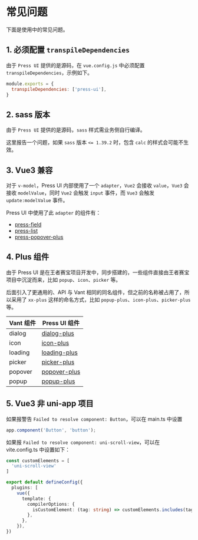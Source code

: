 # 常见问题

下面是使用中的常见问题。

## 1. 必须配置 `transpileDependencies`

由于 `Press UI` 提供的是源码，在 `vue.config.js` 中必须配置 `transpileDependencies`，示例如下。

```js
module.exports = {
  transpileDependencies: ['press-ui'],
}
```

## 2. sass 版本

由于 `Press UI` 提供的是源码，`sass` 样式需业务侧自行编译。

这里报告一个问题，如果 `sass` 版本 `<= 1.39.2` 时，包含 `calc` 的样式会可能不生效。


## 3. Vue3 兼容

对于 `v-model`，Press UI 内部使用了一个 `adapter`，`Vue2` 会接收 `value`，`Vue3` 会接收 `modelValue`，同时 `Vue2` 会触发 `input` 事件，而 `Vue3` 会触发 `update:modelValue` 事件。

Press UI 中使用了此 `adapter` 的组件有：

- [press-field](./components/press/press-field.html)
- [press-list](./components/press/press-list.html)
- [press-popover-plus](./components/press/press-popover-plus.html)

## 4. Plus 组件

由于 Press UI 是在王者赛宝项目开发中，同步搭建的，一些组件直接由王者赛宝项目中沉淀而来，比如 `popup`、`icon`、`picker` 等。

后面引入了更通用的、API 与 Vant 相同的同名组件，但之前的名称被占用了，所以采用了 `xx-plus` 这样的命名方式，比如 `popup-plus`、`icon-plus`、`picker-plus`等。

| Vant 组件 | Press UI 组件                                              |
| --------- | ---------------------------------------------------------- |
| dialog    | [dialog-plus](./components/press/press-dialog-plus.html)   |
| icon      | [icon-plus](./components/press/press-icon-plus.html)       |
| loading   | [loading-plus](./components/press/press-loading-plus.html) |
| picker    | [picker-plus](./components/press/press-picker-plus.html)   |
| popover   | [popover-plus](./components/press/press-popover-plus.html) |
| popup     | [popup-plus](./components/press/press-popup-plus.html)     |

## 5. Vue3 非 uni-app 项目

如果报警告 `Failed to resolve component: Button`，可以在 main.ts 中设置

```ts
app.component('Button', 'button');
```

如果报 `Failed to resolve component: uni-scroll-view`，可以在 vite.config.ts 中设置如下：

```ts
const customElements = [
  'uni-scroll-view'
]

export default defineConfig({
  plugins: [
    vue({
      template: {
        compilerOptions: {
          isCustomElement: (tag: string) => customElements.includes(tag),
        },
      },
    }),
})
```
